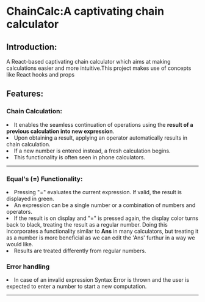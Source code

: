 <h1>ChainCalc:A captivating chain calculator</h1>

<h2>Introduction:</h2>
<p>A React-based captivating chain calculator which aims at making calculations easier and more intuitive.This project makes use of concepts like React hooks and props</p>
<h2>Features:</h2>
<h3>Chain Calculation:</h3>  
<li>It enables the seamless continuation of operations using the <b>result of a previous calculation into new expression</b>.</li> 
<li>Upon obtaining a result, applying an operator automatically results in chain calculation.</li> 
<li>If a new number is entered instead, a fresh calculation begins.</li>
<li>This functionality is often seen in phone calculators.</li>
<hr>
<h3>Equal's (=) Functionality:</h3>
<li>
  Pressing "=" evaluates the current expression. If valid, the result is displayed in green.
</li>
<li>
  An expression can be a single number or a combination of numbers and operators.
</li>
<li>
  If the result is on display and "=" is pressed again, the display color turns back to black, treating the result as a regular number. Doing this incorporates a functionality similar to <b>Ans</b> in many calculators, but treating it as a number is more beneficial as we can edit the 'Ans' furthur in a way we would like.
</li>
<li>
  Results are treated differently from regular numbers.
</li>
<h3>Error handling</h3>
<li>In case of an invalid expression Syntax Error is thrown and the user is expected to enter a number to start a new computation.</li>
<hr>
